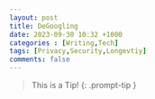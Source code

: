 ```yaml
---
layout: post
title: DeGoogling
date: 2023-09-30 10:32 +1000
categories : [Writing,Tech]
tags: [Privacy,Security,Longevtiy]
comments: false
---
```


> This is a Tip!
{: .prompt-tip }
